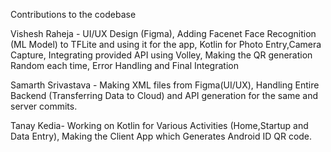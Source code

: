 Contributions to the codebase


Vishesh Raheja - UI/UX Design (Figma), Adding Facenet Face Recognition (ML Model) to TFLite and using it for the app, Kotlin for Photo Entry,Camera Capture,
Integrating provided API using Volley, Making the QR generation Random each time, Error Handling and Final Integration

Samarth Srivastava - Making XML files from Figma(UI/UX), Handling Entire Backend (Transferring Data to Cloud) and API generation for the same and server commits.

Tanay Kedia- Working on Kotlin for Various Activities (Home,Startup and Data Entry), Making the Client App which Generates Android ID QR code.
